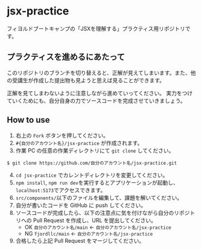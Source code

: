 # jsx-practice

フィヨルドブートキャンプの「JSXを理解する」プラクティス用リポジトリです。

## プラクティスを進めるにあたって

このリポジトリのブランチを切り替えると、正解が見えてしまいます。また、他の受講生が作成した提出物も見ようと思えば見ることができます。

正解を見てしまわないように注意しながら進めていってください。 実力をつけていくためにも、自分自身の力でソースコードを完成させていきましょう。

## How to use

1. 右上の `Fork` ボタンを押してください。
2. `#{自分のアカウント名}/jsx-practice` が作成されます。
3. 作業 PC の任意の作業ディレクトリにて `git clone` してください。

```
$ git clone https://github.com/自分のアカウント名/jsx-practice.git
```

4. `cd jsx-practice` でカレントディレクトリを変更してください。
5. `npm install`, `npm run dev`を実行するとアプリケーションが起動し、`localhost:5173`でアクセスできます。
6. `src/components/`以下のファイルを編集して、課題を解いてください。
7. 自分が書いたコードを GitHub に push してください。
8. ソースコードが完成したら、以下の注意点に気を付けながら自分のリポジトリへの Pull Request を作成し、URL を提出してください。
   - OK `自分のアカウント名/main` ← `自分のアカウント名/jsx-practice`
   - NG `fjordllc/main` ← `自分のアカウント名/jsx-practice`
9. 合格したら上記 Pull Request をマージしてください。